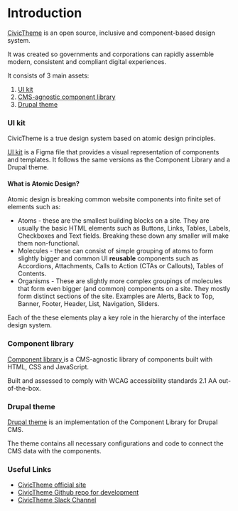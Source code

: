 # Introduction

[CivicTheme](https://civictheme.io) is an open source, inclusive and component-based design system.&#x20;

It was created so governments and corporations can rapidly assemble modern, consistent and compliant digital experiences.

It consists of 3 main assets:

1. [UI kit](./#ui-kit)
2. [CMS-agnostic component library](./#componentlibrary-wip-about)
3. [Drupal theme](./#drupal-theme)

### UI kit

CivicTheme is a true design system based on atomic design principles.

[UI kit](https://civictheme.io/figma) is a Figma file that provides a visual representation of components and templates. It follows the same versions as the Component Library and a Drupal theme.

#### What is Atomic Design? <a href="#aboutcivicthemedesignsystem-wip-whatisatomicdesign" id="aboutcivicthemedesignsystem-wip-whatisatomicdesign"></a>

Atomic design is breaking common website components into finite set of elements such as:

* Atoms - these are the smallest building blocks on a site. They are usually the basic HTML elements such as Buttons, Links, Tables, Labels, Checkboxes and Text fields. Breaking these down any smaller will make them non-functional.
* Molecules - these can consist of simple grouping of atoms to form slightly bigger and common UI **reusable** components such as Accordions, Attachments, Calls to Action (CTAs or Callouts), Tables of Contents.
* Organisms - These are slightly more complex groupings of molecules that form even bigger (and common) components on a site. They mostly form distinct sections of the site. Examples are Alerts, Back to Top, Banner, Footer, Header, List, Navigation, Sliders.

Each of the these elements play a key role in the hierarchy of the interface design system.

### Component library <a href="#componentlibrary-wip-about" id="componentlibrary-wip-about"></a>

[Component library ](https://civictheme.io/storybook)is a CMS-agnostic library of components built with HTML, CSS and JavaScript.

Built and assessed to comply with WCAG accessibility standards 2.1 AA out-of-the-box.

### Drupal theme

[Drupal theme](https://www.drupal.org/project/civictheme) is an implementation of the Component Library for Drupal CMS.

The theme contains all necessary configurations and code to connect the CMS data with the components.

### Useful Links <a href="#introduction-usefullinks" id="introduction-usefullinks"></a>

* [CivicTheme official site](https://www.civictheme.io/)
* [CivicTheme Github repo for development](https://github.com/salsadigitalauorg/civictheme\_source)
* [CivicTheme Slack Channel](https://drupal.slack.com/archives/C039UV0CQBZ)
